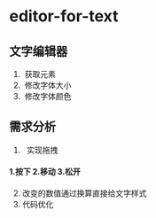 # editor-for-text
## 文字编辑器
1.  获取元素
2.  修改字体大小
3.  修改字体颜色
## 需求分析
1.   实现拖拽
####     1.按下 2.移动 3.松开
2.   改变的数值通过换算直接给文字样式
3.   代码优化
